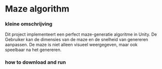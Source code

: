 # Maze algorithm

### kleine omschrijving

Dit project implementeert een perfect maze-generatie algoritme in Unity. De Gebruiker kan de dimensies van de maze en de snelheid van genereren aanpassen. De maze is niet alleen visueel weergegeven, maar ook speelbaar na het genereren. 

### how to download and run
